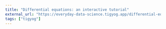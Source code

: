 ```yaml
---
title: "Differential equations: an interactive tutorial"
external_url: "https://everyday-data-science.tigyog.app/differential-equations"
tags: ["tigyog"]
---
```


